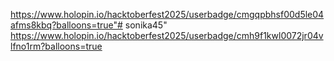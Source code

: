 https://www.holopin.io/hacktoberfest2025/userbadge/cmgqpbhsf00d5le04afms8kbq?balloons=true"# sonika45" 
https://www.holopin.io/hacktoberfest2025/userbadge/cmh9f1kwl0072jr04vlfno1rm?balloons=true
